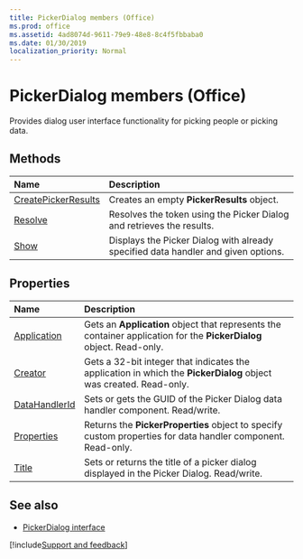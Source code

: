 ```yaml
---
title: PickerDialog members (Office)
ms.prod: office
ms.assetid: 4ad8074d-9611-79e9-48e8-8c4f5fbbaba0
ms.date: 01/30/2019
localization_priority: Normal
---
```



# PickerDialog members (Office)

Provides dialog user interface functionality for picking people or picking data.


## Methods

|Name|Description|
|:---|:----------|
|[CreatePickerResults](../../Office.PickerDialog.CreatePickerResults.md)|Creates an empty **PickerResults** object.|
|[Resolve](../../Office.PickerDialog.Resolve.md)|Resolves the token using the Picker Dialog and retrieves the results. |
|[Show](../../Office.PickerDialog.Show.md)|Displays the Picker Dialog with already specified data handler and given options. |

## Properties

|Name|Description|
|:---|:----------|
|[Application](../../Office.PickerDialog.Application.md)|Gets an **Application** object that represents the container application for the **PickerDialog** object. Read-only. |
|[Creator](../../Office.PickerDialog.Creator.md)|Gets a 32-bit integer that indicates the application in which the **PickerDialog** object was created. Read-only. |
|[DataHandlerId](../../Office.PickerDialog.DataHandlerId.md)|Sets or gets the GUID of the Picker Dialog data handler component. Read/write. |
|[Properties](../../Office.PickerDialog.Properties.md)|Returns the **PickerProperties** object to specify custom properties for data handler component. Read-only. |
|[Title](../../Office.PickerDialog.Title.md)|Sets or returns the title of a picker dialog displayed in the Picker Dialog. Read/write. |

## See also

- [PickerDialog interface](https://docs.microsoft.com/dotnet/api/microsoft.office.core.pickerdialog?view=office-pia)

[!include[Support and feedback](~/includes/feedback-boilerplate.md)]